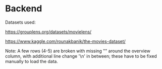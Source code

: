 Backend
=======

Datasets used:

https://grouplens.org/datasets/movielens/

https://www.kaggle.com/rounakbanik/the-movies-dataset/

Note: A few rows (4-5) are broken with missing "" around the overview column,
with additional line change '\n' in between; these have to be fixed manually to
load the data.
